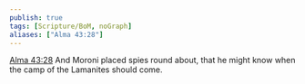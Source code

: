 ```yaml
---
publish: true
tags: [Scripture/BoM, noGraph]
aliases: ["Alma 43:28"]
---
```

[Alma 43:28](https://churchofjesuschrist.org/study/scriptures/bofm/alma/43?lang=eng&id=p28#p28) And Moroni placed spies round about, that he might know when the camp of the Lamanites should come.
